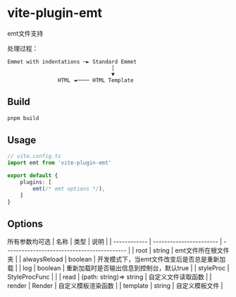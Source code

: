 # vite-plugin-emt

emt文件支持

处理过程：
```
Emmet with indentations ─► Standard Emmet
                                 │
                                 ▼
                HTML ◄──── HTML Template
```

## Build
```sh
pnpm build
```

## Usage
```ts
// vite.config.ts
import emt from 'vite-plugin-emt'

export default {
	plugins: [
		emt(/* emt options */),
	]
}
```

## Options
所有参数均可选
| 名称         | 类型                    | 说明                                        |
| ------------ | ----------------------- | ------------------------------------------- |
| root         | string                  | emt文件所在根文件夹                         |
| alwaysReload | boolean                 | 开发模式下，当emt文件改变后是否总是重新加载 |
| log          | boolean                 | 重新加载时是否输出信息到控制台，默认true    |
| styleProc    | StyleProcFunc           |                                             |
| read         | (path: string)=> string | 自定义文件读取函数                          |
| render       | Render                  | 自定义模板渲染函数                          |
| template     | string                  | 自定义模板文件                              |
